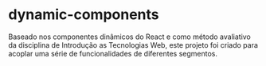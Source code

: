 # dynamic-components
Baseado nos componentes dinâmicos do React e como método avaliativo da disciplina de Introdução as Tecnologias Web, este projeto foi criado para acoplar uma série de funcionalidades de diferentes segmentos.
